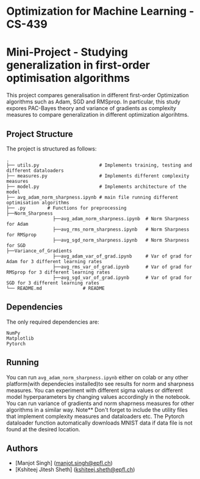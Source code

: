 # Optimization for Machine Learning - CS-439 
# Mini-Project - Studying generalization in first-order optimisation algorithms

This project compares generalisation in different first-order Optimization algorithms such as Adam, SGD and RMSprop. 
In particular, this study expores PAC-Bayes theory and variance of gradients as complexity measures to compare generalization in different optimization algorihtms.

## Project Structure

The project is structured as follows:

    .
    ├── utils.py                      # Implements training, testing and different dataloaders
    ├── measures.py                   # Implements different complexity measures
    ├── model.py                      # Implements architecture of the model
    ├── avg_adam_norm_sharpness.ipynb # main file running different optimisation algorithms
    ├── .py        # Functions for preprocessing
    ├──Norm_Sharpness
                     ├──avg_adam_norm_sharpness.ipynb  # Norm Sharpness for Adam
                     ├──avg_rms_norm_sharpness.ipynb   # Norm Sharpness for RMSprop
                     ├──avg_sgd_norm_sharpness.ipynb   # Norm Sharpness for SGD
    ├──Variance_of_Gradients
                     ├──avg_adam_var_of_grad.ipynb     # Var of grad for Adam for 3 different learning rates
                     ├──avg_rms_var_of_grad.ipynb      # Var of grad for RMSprop for 3 different learning rates
                     ├──avg_sgd_var_of_grad.ipynb      # Var of grad for SGD for 3 different learning rates           
    └── README.md               # README

## Dependencies

The only required dependencies are:

```
NumPy
Matplotlib
Pytorch
```

## Running

You can run `avg_adam_norm_sharpness.ipynb` either on colab or any other platform(with dependecies installed)to see results for norm and sharpness measures. You can experiment with different sigma values or different model hyperparameters by changing values accordingly in the notebook. 
You can run variance of gradients and norm shaprness measures for other algorithms in a similar way. 
Note** Don't forget to include the utility files that implement complexity measures and dataloaders etc. 
The Pytorch dataloader function automatically downloads MNIST data if data file is not found at the desired location.

## Authors

* [Manjot Singh] (manjot.singh@epfl.ch)
* [Kshiteej Jitesh Sheth] (kshiteej.sheth@epfl.ch)
